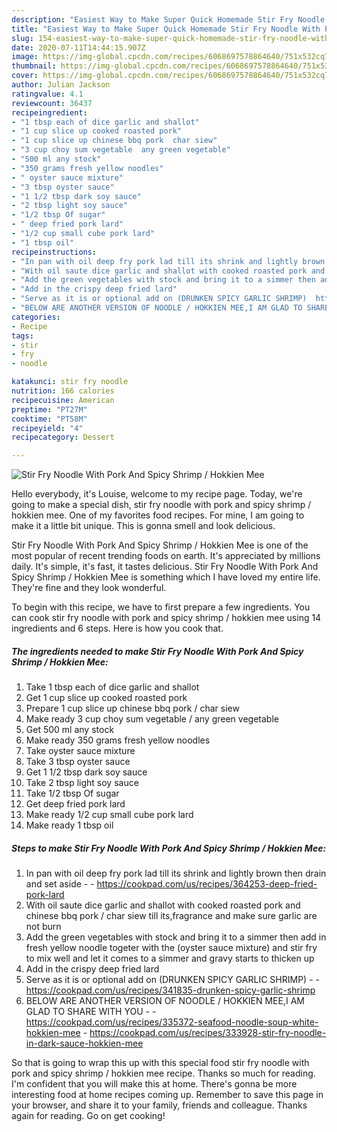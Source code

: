 ```yaml
---
description: "Easiest Way to Make Super Quick Homemade Stir Fry Noodle With Pork And Spicy Shrimp / Hokkien Mee"
title: "Easiest Way to Make Super Quick Homemade Stir Fry Noodle With Pork And Spicy Shrimp / Hokkien Mee"
slug: 154-easiest-way-to-make-super-quick-homemade-stir-fry-noodle-with-pork-and-spicy-shrimp-hokkien-mee
date: 2020-07-11T14:44:15.907Z
image: https://img-global.cpcdn.com/recipes/6068697578864640/751x532cq70/stir-fry-noodle-with-pork-and-spicy-shrimp-hokkien-mee-recipe-main-photo.jpg
thumbnail: https://img-global.cpcdn.com/recipes/6068697578864640/751x532cq70/stir-fry-noodle-with-pork-and-spicy-shrimp-hokkien-mee-recipe-main-photo.jpg
cover: https://img-global.cpcdn.com/recipes/6068697578864640/751x532cq70/stir-fry-noodle-with-pork-and-spicy-shrimp-hokkien-mee-recipe-main-photo.jpg
author: Julian Jackson
ratingvalue: 4.1
reviewcount: 36437
recipeingredient:
- "1 tbsp each of dice garlic and shallot"
- "1 cup slice up cooked roasted pork"
- "1 cup slice up chinese bbq pork  char siew"
- "3 cup choy sum vegetable  any green vegetable"
- "500 ml any stock"
- "350 grams fresh yellow noodles"
- " oyster sauce mixture"
- "3 tbsp oyster sauce"
- "1 1/2 tbsp dark soy sauce"
- "2 tbsp light soy sauce"
- "1/2 tbsp Of sugar"
- " deep fried pork lard"
- "1/2 cup small cube pork lard"
- "1 tbsp oil"
recipeinstructions:
- "In pan with oil deep fry pork lad till its shrink and lightly brown then drain and set aside  https://cookpad.com/us/recipes/364253-deep-fried-pork-lard"
- "With oil saute dice garlic and shallot with cooked roasted pork and chinese bbq pork / char siew till its,fragrance and make sure garlic are not burn"
- "Add the green vegetables with stock and bring it to a simmer then add in fresh yellow noodle togeter with the (oyster sauce mixture) and stir fry to mix well and let it comes to a simmer and gravy starts to thicken up"
- "Add in the crispy deep fried lard"
- "Serve as it is or optional add on (DRUNKEN SPICY GARLIC SHRIMP)  https://cookpad.com/us/recipes/341835-drunken-spicy-garlic-shrimp"
- "BELOW ARE ANOTHER VERSION OF NOODLE / HOKKIEN MEE,I AM GLAD TO SHARE WITH YOU  https://cookpad.com/us/recipes/335372-seafood-noodle-soup-white-hokkien-mee https://cookpad.com/us/recipes/333928-stir-fry-noodle-in-dark-sauce-hokkien-mee"
categories:
- Recipe
tags:
- stir
- fry
- noodle

katakunci: stir fry noodle 
nutrition: 166 calories
recipecuisine: American
preptime: "PT27M"
cooktime: "PT58M"
recipeyield: "4"
recipecategory: Dessert

---
```



![Stir Fry Noodle With Pork And Spicy Shrimp / Hokkien Mee](https://img-global.cpcdn.com/recipes/6068697578864640/751x532cq70/stir-fry-noodle-with-pork-and-spicy-shrimp-hokkien-mee-recipe-main-photo.jpg)

Hello everybody, it's Louise, welcome to my recipe page. Today, we're going to make a special dish, stir fry noodle with pork and spicy shrimp / hokkien mee. One of my favorites food recipes. For mine, I am going to make it a little bit unique. This is gonna smell and look delicious.

Stir Fry Noodle With Pork And Spicy Shrimp / Hokkien Mee is one of the most popular of recent trending foods on earth. It's appreciated by millions daily. It's simple, it's fast, it tastes delicious. Stir Fry Noodle With Pork And Spicy Shrimp / Hokkien Mee is something which I have loved my entire life. They're fine and they look wonderful.




To begin with this recipe, we have to first prepare a few ingredients. You can cook stir fry noodle with pork and spicy shrimp / hokkien mee using 14 ingredients and 6 steps. Here is how you cook that.

<!--inarticleads1-->

##### The ingredients needed to make Stir Fry Noodle With Pork And Spicy Shrimp / Hokkien Mee:

1. Take 1 tbsp each of dice garlic and shallot
1. Get 1 cup slice up cooked roasted pork
1. Prepare 1 cup slice up chinese bbq pork / char siew
1. Make ready 3 cup choy sum vegetable / any green vegetable
1. Get 500 ml any stock
1. Make ready 350 grams fresh yellow noodles
1. Take  oyster sauce mixture
1. Take 3 tbsp oyster sauce
1. Get 1 1/2 tbsp dark soy sauce
1. Take 2 tbsp light soy sauce
1. Take 1/2 tbsp Of sugar
1. Get  deep fried pork lard
1. Make ready 1/2 cup small cube pork lard
1. Make ready 1 tbsp oil




<!--inarticleads2-->

##### Steps to make Stir Fry Noodle With Pork And Spicy Shrimp / Hokkien Mee:

1. In pan with oil deep fry pork lad till its shrink and lightly brown then drain and set aside -  - https://cookpad.com/us/recipes/364253-deep-fried-pork-lard
1. With oil saute dice garlic and shallot with cooked roasted pork and chinese bbq pork / char siew till its,fragrance and make sure garlic are not burn
1. Add the green vegetables with stock and bring it to a simmer then add in fresh yellow noodle togeter with the (oyster sauce mixture) and stir fry to mix well and let it comes to a simmer and gravy starts to thicken up
1. Add in the crispy deep fried lard
1. Serve as it is or optional add on (DRUNKEN SPICY GARLIC SHRIMP) -  - https://cookpad.com/us/recipes/341835-drunken-spicy-garlic-shrimp
1. BELOW ARE ANOTHER VERSION OF NOODLE / HOKKIEN MEE,I AM GLAD TO SHARE WITH YOU -  - https://cookpad.com/us/recipes/335372-seafood-noodle-soup-white-hokkien-mee - https://cookpad.com/us/recipes/333928-stir-fry-noodle-in-dark-sauce-hokkien-mee




So that is going to wrap this up with this special food stir fry noodle with pork and spicy shrimp / hokkien mee recipe. Thanks so much for reading. I'm confident that you will make this at home. There's gonna be more interesting food at home recipes coming up. Remember to save this page in your browser, and share it to your family, friends and colleague. Thanks again for reading. Go on get cooking!
